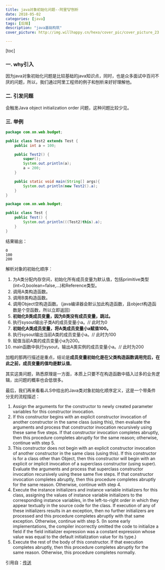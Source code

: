 ```yaml
---
title: java对象初始化问题--阿里🐮刨析
date: 2018-05-02
categories: [java]
tags: [后端]
description: "java基础构筑"
cover_picture: http://img.willhappy.cn/hexo/cover_pic/cover_picture_23.jpg

---
```


[toc]

### 一. why引入
因为java对象初始化问题是比较基础的java知识点，同时，也是众多面试中百问不厌的问题，所以，我们通过阿里工程师的例子和刨析来好好理解他。

### 二. 引发问题
会触发Java object initialization order 问题，这种问题比较少见。

### 三. 举例

```java
package com.xn.web.budget;

public class Test2 extends Test {
    public int a = 100;

    public Test2() {
        super();
        System.out.println(a);
        a = 200;
    }

    public static void main(String[] args){
        System.out.println(new Test2().a);
    }
}

package com.xn.web.budget;

public class Test {
    public Test() {
        System.out.println(((Test2)this).a);
    }
}
```

结果输出：
```
0
100
200
```

解析对象的初始化顺序：
1. 为A类分配内存空间，初始化所有成员变量为默认值，包括primitive类型(int=0,boolean=false,…)和Reference类型。
2. 调用A类构造函数。
3. 调用B类构造函数。
4. 调用Object空构造函数。（java编译器会默认加此构造函数，且object构造函数是个空函数，所以立即返回）
5. **初始化B类成员变量，因为B类没有成员变量，跳过。**
6. 执行sysout输出子类A的成员变量小a。// 此时为0
7. **初始化A类成员变量，将A类成员变量小a赋值100。**
8. 执行sysout输出当前A类的成员变量小a。// 此时为100
9. 赋值当前A类的成员变量小a为200。
10. main函数中执行sysout，输出A类实例的成员变量小a。// 此时为200

加粗的那两行描述是重点，结论是**成员变量初始化是在父类构造函数调用完后，在此之前，成员变量的值均是默认值**。

其实这类问题，熟悉原理是一方面，本质上只要不在构造函数中插入过多的业务逻辑，出问题的概率也会低很多。

最后，我们再来看看JLS中给出的Java类对象初始化顺序定义，这是一个带条件分支的流程描述：

1. Assign the arguments for the constructor to newly created parameter variables for this constructor invocation.
2. If this constructor begins with an explicit constructor invocation of another constructor in the same class (using this), then evaluate the arguments and process that constructor invocation recursively using these same five steps. If that constructor invocation completes abruptly, then this procedure completes abruptly for the same reason; otherwise, continue with step 5.
3. This constructor does not begin with an explicit constructor invocation of another constructor in the same class (using this). If this constructor is for a class other than Object, then this constructor will begin with an explicit or implicit invocation of a superclass constructor (using super). Evaluate the arguments and process that superclass constructor invocation recursively using these same five steps. If that constructor invocation completes abruptly, then this procedure completes abruptly for the same reason. Otherwise, continue with step 4.
4. Execute the instance initializers and instance variable initializers for this class, assigning the values of instance variable initializers to the corresponding instance variables, in the left-to-right order in which they appear textually in the source code for the class. If execution of any of these initializers results in an exception, then no further initializers are processed and this procedure completes abruptly with that same exception. Otherwise, continue with step 5. (In some early implementations, the compiler incorrectly omitted the code to initialize a field if the field initializer expression was a constant expression whose value was equal to the default initialization value for its type.)
5. Execute the rest of the body of this constructor. If that execution completes abruptly, then this procedure completes abruptly for the same reason. Otherwise, this procedure completes normally.

引用自：[传送][1]

[1]: http://jm.taobao.org/page/40/




